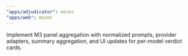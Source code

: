 ```yaml
---
"apps/adjudicator": minor
"apps/web": minor
---
```


Implement M3 panel aggregation with normalized prompts, provider adapters, summary aggregation, and UI updates for per-model verdict cards.
